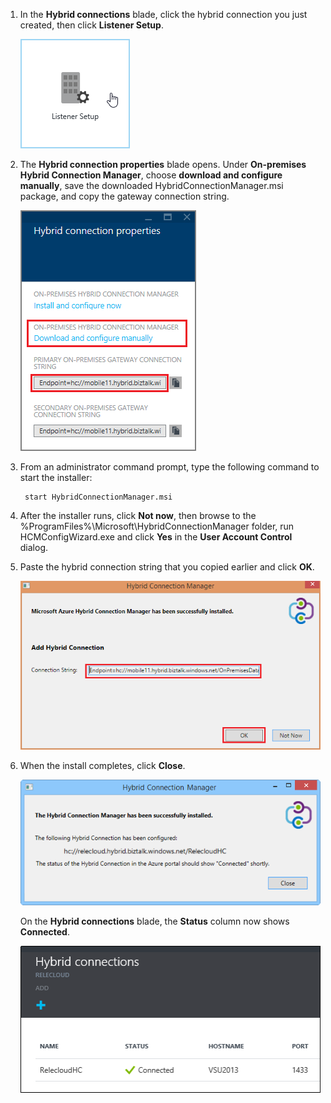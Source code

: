 
1. In the **Hybrid connections** blade, click the hybrid connection you just created, then click **Listener Setup**.

    ![Click Listener Setup](./media/app-service-hybrid-connections-manager-install/D04ClickListenerSetup.png)

2. The **Hybrid connection properties** blade opens. Under **On-premises Hybrid Connection Manager**, choose **download and configure manually**, save the downloaded HybridConnectionManager.msi package, and copy the gateway connection string.

    ![Click here to install](./media/app-service-hybrid-connections-manager-install/D05ClickToInstallHCM.png)

3. From an administrator command prompt, type the following command to start the installer:

        start HybridConnectionManager.msi
4. After the installer runs, click **Not now**, then browse to the %ProgramFiles%\Microsoft\HybridConnectionManager folder, run HCMConfigWizard.exe and click **Yes** in the **User Account Control** dialog.

5. Paste the hybrid connection string that you copied earlier and click **OK**. 

    ![Installing](./media/app-service-hybrid-connections-manager-install/D08aHCMInstallManual.png)

6. When the install completes, click **Close**.

    ![Click Close](./media/app-service-hybrid-connections-manager-install/D09HCMInstallComplete.png)

    On the **Hybrid connections** blade, the **Status** column now shows **Connected**. 

    ![Connected Status](./media/app-service-hybrid-connections-manager-install/D10HCStatusConnected.png)


